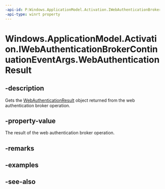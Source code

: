 ----api-id: P:Windows.ApplicationModel.Activation.IWebAuthenticationBrokerContinuationEventArgs.WebAuthenticationResult
-api-type: winrt property
---<!-- Property syntaxpublic Windows.Security.Authentication.Web.WebAuthenticationResult WebAuthenticationResult { get; }--># Windows.ApplicationModel.Activation.IWebAuthenticationBrokerContinuationEventArgs.WebAuthenticationResult## -descriptionGets the [WebAuthenticationResult](../windows.security.authentication.web/webauthenticationresult.md) object returned from the web authentication broker operation.## -property-valueThe result of the web authentication broker operation.## -remarks## -examples## -see-also